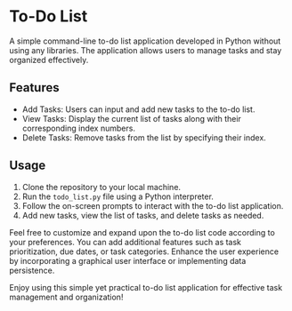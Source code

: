 # To-Do List

A simple command-line to-do list application developed in Python without using any libraries. The application allows users to manage tasks and stay organized effectively.

## Features

- Add Tasks: Users can input and add new tasks to the to-do list.
- View Tasks: Display the current list of tasks along with their corresponding index numbers.
- Delete Tasks: Remove tasks from the list by specifying their index.

## Usage

1. Clone the repository to your local machine.
2. Run the `todo_list.py` file using a Python interpreter.
3. Follow the on-screen prompts to interact with the to-do list application.
4. Add new tasks, view the list of tasks, and delete tasks as needed.

Feel free to customize and expand upon the to-do list code according to your preferences. You can add additional features such as task prioritization, due dates, or task categories. Enhance the user experience by incorporating a graphical user interface or implementing data persistence.

Enjoy using this simple yet practical to-do list application for effective task management and organization!

